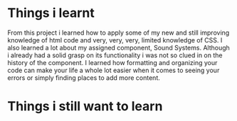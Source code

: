 <h1>Things i learnt</h1>
<p>From this project i learned how to apply some of my new and still improving knowledge of html code and very, very, very, limited knowledge of CSS. I also learned a lot about my assigned component, Sound Systems. Although i already had a solid grasp on its functionality i was not so clued in on the history of the component. I learned how formatting and organizing your code can make your life a whole lot easier when it comes to seeing your errors or simply finding places to add more content.</p>
<h1>Things i still want to learn</h1>
